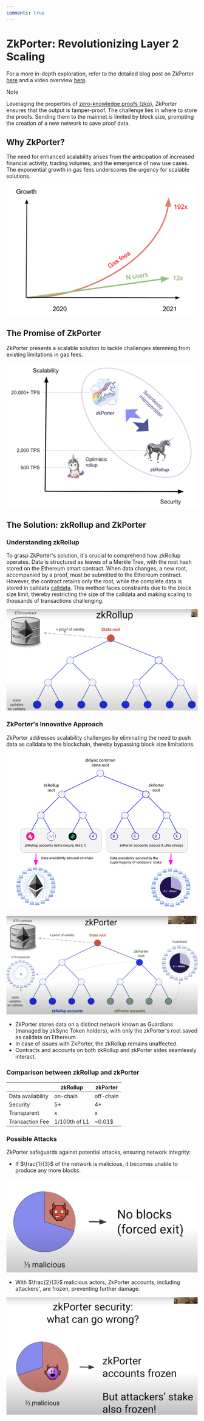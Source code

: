 ```yaml
---
comments: true
---
```


# ZkPorter: Revolutionizing Layer 2 Scaling []()

For a more in-depth exploration, refer to the detailed blog post on
ZkPorter [here](https://blog.matter-labs.io/zkporter-a-breakthrough-in-l2-scaling-ed5e48842fbf) and a video
overview [here](https://www.youtube.com/watch?v=dukgSVE6fxc&t=683s).

> [!NOTE]
> Leveraging the properties of [zero-knowledge proofs (zkp)](../terms/zkp.md), ZkPorter ensures that the output is
> tamper-proof. The challenge lies in where to store the proofs. Sending them to the mainnet is limited by block size,
> prompting the creation of a new network to save proof data.

[](1713321683175)

## Why ZkPorter?

The need for enhanced scalability arises from the anticipation of increased financial activity, trading volumes, and the
emergence of new use cases. The exponential growth in gas fees underscores the urgency for scalable solutions.

![Gas Fee Growth](attachments/gas_fee.png)

## The Promise of ZkPorter

ZkPorter presents a scalable solution to tackle challenges stemming from existing limitations in gas fees.

![ZkPorter Scalability](attachments/zk_porter_scalability.png)

## The Solution: zkRollup and ZkPorter

### Understanding zkRollup

To grasp ZkPorter's solution, it's crucial to comprehend how zkRollup operates. Data is structured as leaves of a Merkle Tree, with the
root hash stored on the Ethereum smart contract. When data changes, a new root, accompanied by a proof, must be submitted to the
Ethereum contract. However, the contract retains only the root, while the complete data is stored in
calldata [calldata](https://solidity-by-example.org/data-locations/). This method faces constraints due to the block size limit,
thereby restricting the size of the calldata and making scaling to thousands of transactions challenging.

![zkRollup State 1](attachments/zkrollup_state_1.png)

### ZkPorter's Innovative Approach

ZkPorter addresses scalability challenges by eliminating the need to push data as calldata to the blockchain, thereby
bypassing block size limitations.

![ZkPorter State](attachments/state.png)

![zkRollup State 2](attachments/zkrollup_state_2.png)

- ZkPorter stores data on a distinct network known as Guardians (managed by zkSync Token holders), with only the
  zkPorter's root saved as calldata on Ethereum.
- In case of issues with ZkPorter, the zkRollup remains unaffected.
- Contracts and accounts on both zkRollup and zkPorter sides seamlessly interact.

### Comparison between zkRollup and zkPorter

|                   | zkRollup      | zkPorter  |
|-------------------|---------------|-----------|
| Data availability | on-chain      | off-chain |
| Security          | 5*            | 4*        |
| Transparent       | x             | x         |
| Transaction Fee   | 1/100th of L1 | ~0.01$    |

### Possible Attacks

ZkPorter safeguards against potential attacks, ensuring network integrity:

- If $\frac{1}{3}$ of the network is malicious, it becomes unable to produce any more blocks.

![Malicious Attack](attachments/malicious.png)

- With $\frac{2}{3}$ malicious actors, ZkPorter accounts, including attackers', are frozen, preventing further damage.

![Malicious Attack 1](attachments/malicious_1.png)
